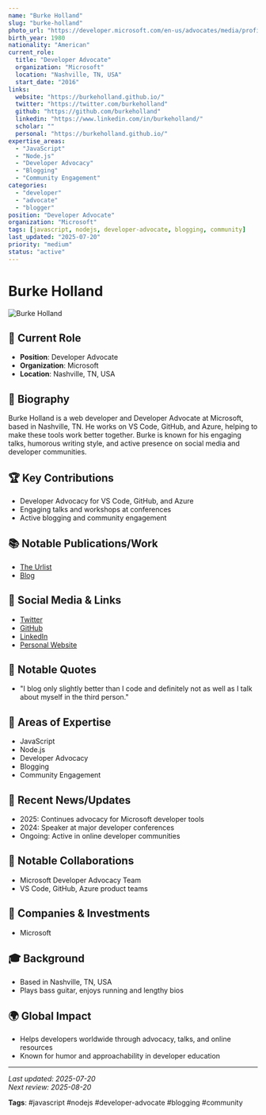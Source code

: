 ```yaml
---
name: "Burke Holland"
slug: "burke-holland"
photo_url: "https://developer.microsoft.com/en-us/advocates/media/profiles/burke-holland.png"
birth_year: 1980
nationality: "American"
current_role:
  title: "Developer Advocate"
  organization: "Microsoft"
  location: "Nashville, TN, USA"
  start_date: "2016"
links:
  website: "https://burkeholland.github.io/"
  twitter: "https://twitter.com/burkeholland"
  github: "https://github.com/burkeholland"
  linkedin: "https://www.linkedin.com/in/burkeholland/"
  scholar: ""
  personal: "https://burkeholland.github.io/"
expertise_areas:
  - "JavaScript"
  - "Node.js"
  - "Developer Advocacy"
  - "Blogging"
  - "Community Engagement"
categories:
  - "developer"
  - "advocate"
  - "blogger"
position: "Developer Advocate"
organization: "Microsoft"
tags: [javascript, nodejs, developer-advocate, blogging, community]
last_updated: "2025-07-20"
priority: "medium"
status: "active"
---
```


# Burke Holland

![Burke Holland](https://developer.microsoft.com/en-us/advocates/media/profiles/burke-holland.png)

## 🎯 Current Role
- **Position**: Developer Advocate
- **Organization**: Microsoft
- **Location**: Nashville, TN, USA

## 📖 Biography
Burke Holland is a web developer and Developer Advocate at Microsoft, based in Nashville, TN. He works on VS Code, GitHub, and Azure, helping to make these tools work better together. Burke is known for his engaging talks, humorous writing style, and active presence on social media and developer communities.

## 🏆 Key Contributions
- Developer Advocacy for VS Code, GitHub, and Azure
- Engaging talks and workshops at conferences
- Active blogging and community engagement

## 📚 Notable Publications/Work
- [The Urlist](https://www.theurlist.com/)
- [Blog](https://burkeholland.github.io/)

## 🔗 Social Media & Links
- [Twitter](https://twitter.com/burkeholland)
- [GitHub](https://github.com/burkeholland)
- [LinkedIn](https://www.linkedin.com/in/burkeholland/)
- [Personal Website](https://burkeholland.github.io/)

## 💬 Notable Quotes
- "I blog only slightly better than I code and definitely not as well as I talk about myself in the third person."

## 🧠 Areas of Expertise
- JavaScript
- Node.js
- Developer Advocacy
- Blogging
- Community Engagement

## 📰 Recent News/Updates
- 2025: Continues advocacy for Microsoft developer tools
- 2024: Speaker at major developer conferences
- Ongoing: Active in online developer communities

## 🤝 Notable Collaborations
- Microsoft Developer Advocacy Team
- VS Code, GitHub, Azure product teams

## 🏢 Companies & Investments
- Microsoft

## 🎓 Background
- Based in Nashville, TN, USA
- Plays bass guitar, enjoys running and lengthy bios

## 🌍 Global Impact
- Helps developers worldwide through advocacy, talks, and online resources
- Known for humor and approachability in developer education

---
_Last updated: 2025-07-20_  
_Next review: 2025-08-20_

**Tags**: #javascript #nodejs #developer-advocate #blogging #community

